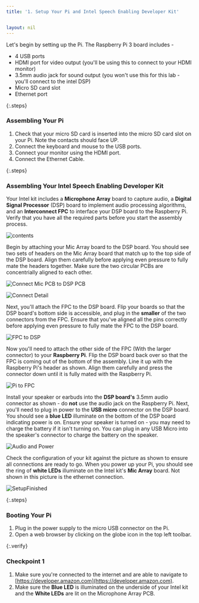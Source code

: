 ```yaml
---
title: '1. Setup Your Pi and Intel Speech Enabling Developer Kit'


layout: nil
---
```


Let's begin by setting up the Pi. The Raspberry Pi 3 board includes -

- 4 USB ports
- HDMI port for video output (you'll be using this to connect to your HDMI monitor)
- 3.5mm audio jack for sound output (you won't use this for this lab - you'll connect to the intel DSP)
- Micro SD card slot
- Ethernet port

{:.steps}
### Assembling Your Pi

1. Check that your micro SD card is inserted into the micro SD card slot on your Pi.  Note the contacts should face UP.
2. Connect the keyboard and mouse to the USB ports.
3. Connect your monitor using the HDMI port.
4. Connect the Ethernet Cable.

{:.steps}
### Assembling Your Intel Speech Enabling Developer Kit

Your Intel kit includes a **Microphone Array** board to capture audio, a **Digital Signal Processor** (DSP) board to implement audio processing algorithms, and an **Interconnect FPC** to interface your DSP board to the Raspberry Pi.  Verify that you have all the required parts before you start the assembly process.

![contents](/assets/Contents.png)

Begin by attaching your Mic Array board to the DSP board.  You should see two sets of headers on the Mic Array board that match up to the top side of the DSP board.  Align them carefully before applying even pressure to fully mate the headers together.  Make sure the two circular PCBs are concentrially aligned to each other.

![Connect Mic PCB to DSP PCB](/assets/FlipConnect.png)

![Connect Detail](/assets/AlignPress.png)

Next, you'll attach the FPC to the DSP board.  Flip your boards so that the DSP board's bottom side is accessible, and plug in the **smaller** of the two connectors from the FPC.  Ensure that you've aligned all the pins correctly before applying even pressure to fully mate the FPC to the DSP board.

![FPC to DSP](/assets/ConnectorPress.png)

Now you'll need to attach the other side of the FPC (With the larger connector) to your **Raspberry Pi**.  Flip the DSP board back over so that the FPC is coming out of the bottom of the assembly.  Line it up with the Raspberry Pi's header as shown.  Align them carefully and press the connector down until it is fully mated with the Raspberry Pi.

![Pi to FPC](/assets/PiConnect.png)

Install your speaker or earbuds into the **DSP board's** 3.5mm audio connector as shown - do **not** use the audio jack on the Raspberry Pi.  Next, you'll need to plug in power to the **USB micro** connector on the DSP board.  You should see a **blue LED** illuminate on the bottom of the DSP board indicating power is on.  Ensure your speaker is turned on - you may need to charge the battery if it isn't turning on.  You can plug in any USB Micro into the speaker's connector to charge the battery on the speaker.

![Audio and Power](/assets/AudioPowerInstallDSP.png)

Check the configuration of your kit against the picture as shown to ensure all connections are ready to go.  When you power up your Pi, you should see the ring of **white LEDs** illuminate on the Intel kit's **Mic Array** board.  Not shown in this picture is the ethernet connection.

![SetupFinished](/assets/SetupFinished.png)


{:.steps}
### Booting Your Pi

1. Plug in the power supply to the micro USB connector on the Pi.
2. Open a web browser by clicking on the globe icon in the top left toolbar.

{:.verify}
### Checkpoint 1
1. Make sure you're connected to the internet and are able to navigate to [https://developer.amazon.com](https://developer.amazon.com).
2. Make sure the **Blue LED** is illuminated on the underside of your Intel kit and the **White LEDs** are lit on the Microphone Array PCB.
